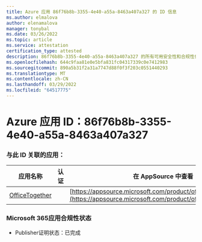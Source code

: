 ```yaml
---
title: Azure 应用 86f76b8b-3355-4e40-a55a-8463a407a327 的 ID 信息
ms.author: elmalova
author: elenamalova
manager: tonybal
ms.date: 03/26/2022
ms.topic: article
ms.service: attestation
certification_type: attested
description: 86f76b8b-3355-4e40-a55a-8463a407a327 的所有可用安全性和合规性信息。
ms.openlocfilehash: 644c9faa81e0e5bfa831fc04317339c0e7412983
ms.sourcegitcommit: 890a5b31f2a31a7747d88f0f3f203c0551440293
ms.translationtype: MT
ms.contentlocale: zh-CN
ms.lasthandoff: 03/29/2022
ms.locfileid: "64517775"
---
```

# <a name="azure-app-id-86f76b8b-3355-4e40-a55a-8463a407a327"></a>Azure 应用 ID：86f76b8b-3355-4e40-a55a-8463a407a327


### <a name="apps-associated-with-this-id"></a>与此 ID 关联的应用：
| **应用名称** | **认证** | **在 AppSource 中查看** |
|--------------|---------------|-----------------------|
| [OfficeTogether](../forward/WA200003767.md) |  | [https://appsource.microsoft.com/product/office/WA200003767](https://appsource.microsoft.com/product/office/WA200003767) |

### <a name="microsoft-365-app-compliance-status"></a>Microsoft 365应用合规性状态
- Publisher证明状态：已完成
